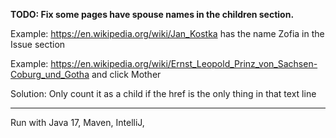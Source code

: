 **TODO: Fix some pages have spouse names in the children section.**

Example: https://en.wikipedia.org/wiki/Jan_Kostka has the name Zofia in the Issue section

Example: https://en.wikipedia.org/wiki/Ernst_Leopold_Prinz_von_Sachsen-Coburg_und_Gotha and click Mother

Solution: Only count it as a child if the href is the only thing in that text line

---

Run with Java 17, Maven, IntelliJ, 

